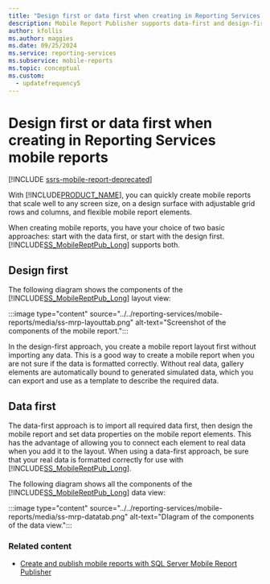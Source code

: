 ```yaml
---
title: "Design first or data first when creating in Reporting Services mobile reports"
description: Mobile Report Publisher supports data-first and design-first approaches to creating reports. Import all data first, or create a design, then import data.
author: kfollis
ms.author: maggies
ms.date: 09/25/2024
ms.service: reporting-services
ms.subservice: mobile-reports
ms.topic: conceptual
ms.custom:
  - updatefrequency5
---
```

# Design first or data first when creating in Reporting Services mobile reports

[!INCLUDE [ssrs-mobile-report-deprecated](../../includes/ssrs-mobile-report-deprecated.md)]
  
With [!INCLUDE[PRODUCT_NAME](../../includes/ss-mobilereptpub-long.md)], you can quickly create mobile reports that scale well to any screen size, on a design surface with adjustable grid rows and columns, and flexible mobile report elements.   
  
When creating mobile reports, you have your choice of two basic approaches: start with the data first, or start with the design first. [!INCLUDE[SS_MobileReptPub_Long](../../includes/ss-mobilereptpub-short.md)] supports both.   
  
## Design first  
  
The following diagram shows the components of the [!INCLUDE[SS_MobileReptPub_Long](../../includes/ss-mobilereptpub-short.md)] layout view:   
  
:::image type="content" source="../../reporting-services/mobile-reports/media/ss-mrp-layouttab.png" alt-text="Screenshot of the components of the mobile report.":::
 
In the design-first approach, you create a mobile report layout first without importing any data. This is a good way to create a mobile report when you are not sure if the data is formatted correctly. Without real data, gallery elements are automatically bound to generated simulated data, which you can export and use as a template to describe the required data.  
  
## Data first  
The data-first approach is to import all required data first, then design the mobile report and set data properties on the mobile report elements. This has the advantage of allowing you to connect each element to real data when you add it to the layout. When using a data-first approach, be sure that your real data is formatted correctly for use with [!INCLUDE[SS_MobileReptPub_Long](../../includes/ss-mobilereptpub-short.md)].   
  
 The following diagram shows all the components of the [!INCLUDE[SS_MobileReptPub_Long](../../includes/ss-mobilereptpub-short.md)] data view:  
  
:::image type="content" source="../../reporting-services/mobile-reports/media/ss-mrp-datatab.png" alt-text="DIagram of the components of the data view.":::
 
  
### Related content  
- [Create and publish mobile reports with SQL Server Mobile Report Publisher](../../reporting-services/mobile-reports/create-mobile-reports-with-sql-server-mobile-report-publisher.md)  
  
  
  

